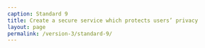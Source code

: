 ```yaml
---
caption: Standard 9
title: Create a secure service which protects users’ privacy
layout: page
permalink: /version-3/standard-9/
---
```

